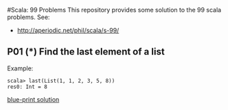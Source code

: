 #Scala: 99 Problems
This repository provides some solution to the 99 scala problems. 
See:
* http://aperiodic.net/phil/scala/s-99/

## P01 (*) Find the last element of a list
Example:
```
scala> last(List(1, 1, 2, 3, 5, 8))
res0: Int = 8
```
[blue-print solution](src/main/scala/org/problems/p01/blue-print-solution.md)